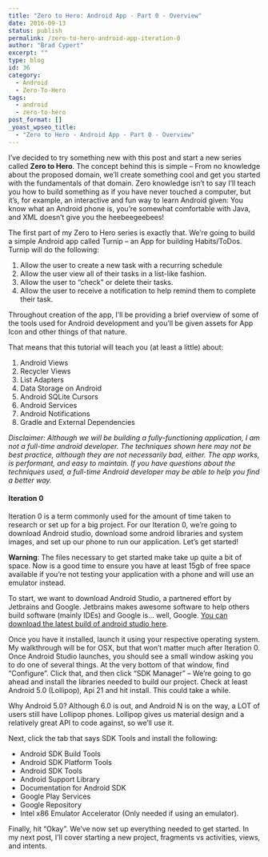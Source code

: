 ```yaml
---
title: "Zero to Hero: Android App - Part 0 - Overview"
date: 2016-09-13
status: publish
permalink: /zero-to-hero-android-app-iteration-0
author: "Brad Cypert"
excerpt: ""
type: blog
id: 36
category:
  - Android
  - Zero-To-Hero
tags:
  - android
  - zero-to-hero
post_format: []
_yoast_wpseo_title:
  - "Zero to Hero - Android App - Part 0 - Overview"
---
```


I’ve decided to try something new with this post and start a new series called **Zero to Hero**. The concept behind this is simple – From no knowledge about the proposed domain, we’ll create something cool and get you started with the fundamentals of that domain. Zero knowledge isn’t to say I’ll teach you how to build something as if you have never touched a computer, but it’s, for example, an interactive and fun way to learn Android given: You know what an Android phone is, you’re somewhat comfortable with Java, and XML doesn’t give you the heebeegeebees!

The first part of my Zero to Hero series is exactly that. We’re going to build a simple Android app called Turnip – an App for building Habits/ToDos. Turnip will do the following:

1. Allow the user to create a new task with a recurring schedule
2. Allow the user view all of their tasks in a list-like fashion.
3. Allow the user to “check” or delete their tasks.
4. Allow the user to receive a notification to help remind them to complete their task.

Throughout creation of the app, I’ll be providing a brief overview of some of the tools used for Android development and you’ll be given assets for App Icon and other things of that nature.

That means that this tutorial will teach you (at least a little) about:

1. Android Views
2. Recycler Views
3. List Adapters
4. Data Storage on Android
5. Android SQLite Cursors
6. Android Services
7. Android Notifications
8. Gradle and External Dependencies

_Disclaimer: Although we will be building a fully-functioning application, I am not a full-time android developer. The techniques shown here may not be best practice, although they are not necessarily bad, either. The app works, is performant, and easy to maintain. If you have questions about the techniques used, a full-time Android developer may be able to help you find a better way._

#### Iteration 0

Iteration 0 is a term commonly used for the amount of time taken to research or set up for a big project. For our Iteration 0, we’re going to download Android studio, download some android libraries and system images, and set up our phone to run our application. Let’s get started!

**Warning**: The files necessary to get started make take up quite a bit of space. Now is a good time to ensure you have at least 15gb of free space available if you’re not testing your application with a phone and will use an emulator instead.

To start, we want to download Android Studio, a partnered effort by Jetbrains and Google. Jetbrains makes awesome software to help others build software (mainly IDEs) and Google is… well, Google. [You can download the latest build of android studio here](https://developer.android.com/studio/index.html).

Once you have it installed, launch it using your respective operating system. My walkthrough will be for OSX, but that won’t matter much after Iteration 0. Once Android Studio launches, you should see a small window asking you to do one of several things. At the very bottom of that window, find “Configure”. Click that, and then click “SDK Manager” – We’re going to go ahead and install the libraries needed to build our project. Check at least Android 5.0 (Lollipop), Api 21 and hit install. This could take a while.

Why Android 5.0? Although 6.0 is out, and Android N is on the way, a LOT of users still have Lollipop phones. Lollipop gives us material design and a relatively great API to code against, so we’ll use it.

Next, click the tab that says SDK Tools and install the following:

- Android SDK Build Tools
- Android SDK Platform Tools
- Android SDK Tools
- Android Support Library
- Documentation for Android SDK
- Google Play Services
- Google Repository
- Intel x86 Emulator Accelerator (Only needed if using an emulator).

Finally, hit “Okay”. We’ve now set up everything needed to get started. In my next post, I’ll cover starting a new project, fragments vs activities, views, and intents.
